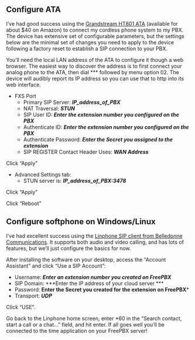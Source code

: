 ## Configure ATA
I’ve had good success using the [Grandstream HT801 ATA](https://www.amazon.com//dp/B06XW1BQHC) (available for about $40 on Amazon) to connect my cordless phone system to my PBX.  The device has extensive set of configurable parameters, but the settings below are the minimal set of changes you need to apply to the device following a factory reset to establish a SIP connection to your PBX.  

You’ll need the local LAN address of the ATA to configure it though a web browser.  The easiest way to discover the address is to first connect your analog phone to the ATA, then dial *** followed by menu option 02.  The device will audibly report its IP address so you can use that to http into its web interface.

+ FXS Port
  + Primary SIP Server: ***IP_address_of_PBX***
  + NAT Traversal: ***STUN***
  + SIP User ID: ***Enter the extension number you configured on the PBX***
  + Authenticate ID: ***Enter the extension number you configured on the PBX***
  + Authenticate Password: ***Enter the Secret you assigned to the extension***
  + SIP REGISTER Contact Header Uses: ***WAN Address***

Click “Apply”  

+ Advanced Settings tab:
  + STUN server is: ***IP_address_of_PBX:3478***

Click “Apply”

Click “Reboot”

## Configure softphone on Windows/Linux
I’ve had excellent success using the [Linphone SIP client from Belledonne Communications](https://www.linphone.org/).  It supports both audio and video calling, and has lots of features, but we’ll just configure the basics for now.  

After installing the software on your desktop, access the “Account Assistant” and click “Use a SIP Account”:
+ Username: ***Enter an extension number you created on FreePBX***
+ SIP Domain: ***Enter the IP address of your cloud server ***
+ Password:  **Enter the Secret you created for the extension on FreePBX***
+ Transport: ***UDP***

Click “USE”.  

Go back to the Linphone home screen, enter *60 in the “Search contact, start a call or a chat…” field, and hit enter.  If all goes well you’ll be connected to the time application on your FreePBX server!
